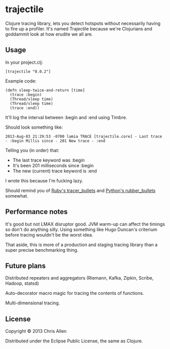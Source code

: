 # trajectile

Clojure tracing library, lets you detect hotspots without necessarily having to fire up a profiler. It's named Trajectile because we're Clojurians and goddammit look at how erudite we all are.

## Usage

In your project.clj:

    [trajectile "0.0.2"]

Example code:

    (defn sleep-twice-and-return [time]
      (trace :begin)
      (Thread/sleep time)
      (Thread/sleep time)
      (trace :end))
It'll log the interval between :begin and :end using Timbre.

Should look something like:

    2013-Aug-03 21:29:53 -0700 lamia TRACE [trajectile.core] - Last trace - :begin Millis since - 201 New trace - :end

Telling you (in order) that:
  * The last trace keyword was :begin
  * It's been 201 milliseconds since :begin
  * The new (current) trace keyword is :end

I wrote this because I'm fucking lazy.

Should remind you of [Ruby's tracer_bullets](https://github.com/n8/tracer_bullets) and [Python's rubber_bullets](https://github.com/bclune/rubber_bullets) somewhat.

## Performance notes

It's good but not LMAX disruptor good. JVM warm-up can affect the timings so don't do anything silly. Using something like Hugo Duncan's criterium before tracing wouldn't be the worst idea.

That aside, this is more of a production and staging tracing library than a super precise benchmarking thing.

## Future plans

Distributed repeaters and aggregators (Riemann, Kafka, Zipkin, Scribe, Hadoop, statsd)

Auto-decorator macro magic for tracing the contents of functions.

Multi-dimensional tracing.

## License

Copyright © 2013 Chris Allen

Distributed under the Eclipse Public License, the same as Clojure.
